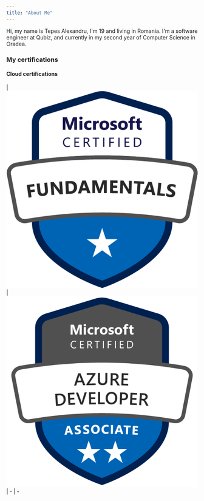 ```yaml
---
title: "About Me"
---
```

Hi, my name is Tepes Alexandru, I'm 19 and living in Romania. I'm a software engineer at Qubiz, and currently in my second year of Computer Science in Oradea.

### My certifications
#### Cloud certifications
| ![Azure Fundamentals | 200](PngItem_2995052.png) | ![Azure Developer|200](Pasted%20image%2020220115122147.png) 
| - | - 
